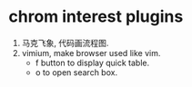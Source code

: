 # chrom interest plugins
1. 马克飞象, 代码画流程图.
2. vimium, make browser used like vim.
    * f button to display quick table.
    * o to open search box.


